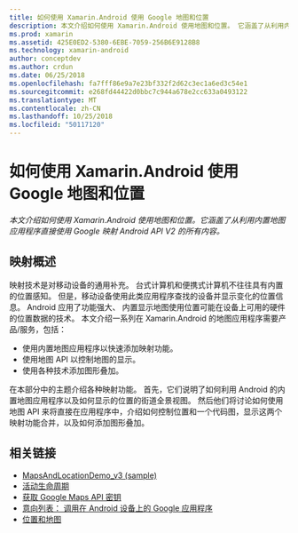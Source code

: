 ```yaml
---
title: 如何使用 Xamarin.Android 使用 Google 地图和位置
description: 本文介绍如何使用 Xamarin.Android 使用地图和位置。 它涵盖了从利用内置地图应用程序直接使用 Google 映射 Android API V2 的所有内容。
ms.prod: xamarin
ms.assetid: 425E0ED2-5380-6EBE-7059-256B6E9128B8
ms.technology: xamarin-android
author: conceptdev
ms.author: crdun
ms.date: 06/25/2018
ms.openlocfilehash: fa7fff86e9a7e23bf332f2d62c3ec1a6ed3c54e1
ms.sourcegitcommit: e268fd44422d0bbc7c944a678e2cc633a0493122
ms.translationtype: MT
ms.contentlocale: zh-CN
ms.lasthandoff: 10/25/2018
ms.locfileid: "50117120"
---
```

# <a name="how-to-use-google-maps-and-location-with-xamarinandroid"></a>如何使用 Xamarin.Android 使用 Google 地图和位置

_本文介绍如何使用 Xamarin.Android 使用地图和位置。它涵盖了从利用内置地图应用程序直接使用 Google 映射 Android API V2 的所有内容。_

## <a name="maps-overview"></a>映射概述

映射技术是对移动设备的通用补充。 台式计算机和便携式计算机不往往具有内置的位置感知。 但是，移动设备使用此类应用程序查找的设备并显示变化的位置信息。 Android 应用了功能强大、 内置显示地图使用位置可能在设备上可用的硬件的位置数据的技术。 本文介绍一系列在 Xamarin.Android 的地图应用程序需要产品/服务，包括： 

-  使用内置地图应用程序以快速添加映射功能。
-  使用地图 API 以控制地图的显示。
-  使用各种技术添加图形叠加。

在本部分中的主题介绍各种映射功能。
首先，它们说明了如何利用 Android 的内置地图应用程序以及如何显示的位置的街道全景视图。 然后他们将讨论如何使用地图 API 来将直接在应用程序中，介绍如何控制位置和一个代码图，显示这两个映射功能合并，以及如何添加图形叠加。


## <a name="related-links"></a>相关链接

- [MapsAndLocationDemo_v3 (sample)](https://developer.xamarin.com/samples/monodroid/MapsAndLocationDemo_v3/)
- [活动生命周期](~/android/app-fundamentals/activity-lifecycle/index.md)
- [获取 Google Maps API 密钥](~/android/platform/maps-and-location/maps/obtaining-a-google-maps-api-key.md)
- [意向列表： 调用在 Android 设备上的 Google 应用程序](http://developer.android.com/guide/appendix/g-app-intents.html)
- [位置和地图](http://developer.android.com/guide/topics/location/index.html)
